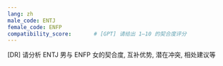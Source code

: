 ```yaml
---
lang: zh
male_code: ENTJ
female_code: ENFP
compatibility_score:       # [GPT] 请给出 1–10 的契合度评分
---
```


[DR] 请分析 ENTJ 男与 ENFP 女的契合度, 互补优势, 潜在冲突, 相处建议等

